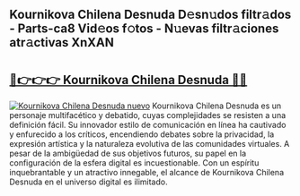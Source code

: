 ## Kournikova Chilena Desnuda D𝚎sn𝚞dos filtr𝚊dos - Parts-ca8 Vid𝚎os f𝚘tos - N𝚞evas filtr𝚊ciones atr𝚊ctivas XnXAN

# <h2><a href="http://mbbxsgm.tromn.icu/?c=Kournikova+Chilena+Desnuda">🔗👉👉👉 Kournikova Chilena Desnuda 🔗🔗</a></h2>

[![Kournikova Chilena Desnuda nuevo](https://i.imgur.com/pEAQMta.gif)](http://mbbxsgm.tromn.icu/?c=Kournikova+Chilena+Desnuda)
Kournikova Chilena Desnuda es un personaje multifacético y debatido, cuyas complejidades se resisten a una definición fácil.  Su innovador estilo de comunicación en línea ha cautivado y enfurecido a los críticos, encendiendo debates sobre la privacidad, la expresión artística y la naturaleza evolutiva de las comunidades virtuales. A pesar de la ambigüedad de sus objetivos futuros, su papel en la configuración de la esfera digital es incuestionable. Con un espíritu inquebrantable y un atractivo innegable, el alcance de Kournikova Chilena Desnuda en el universo digital es ilimitado.
